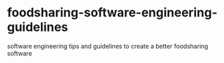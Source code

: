 # foodsharing-software-engineering-guidelines
software engineering tips and guidelines to create a better foodsharing software
